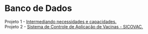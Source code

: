 # Banco de Dados

Projeto 1 - [Intermediando necessidades e capacidades.](https://github.com/marcelo-bn/Banco-de-Dados/tree/main/projeto-pratico-01) <br>
Projeto 2 - [Sistema de Controle de Aplicação de Vacinas - SICOVAC.](https://github.com/marcelo-bn/Banco-de-Dados/tree/main/projeto-pratico-02)
